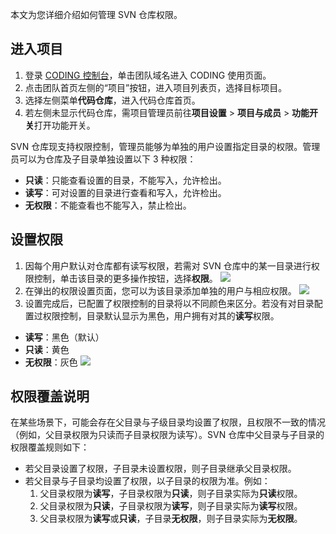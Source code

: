 本文为您详细介绍如何管理 SVN 仓库权限。

## 进入项目

1. 登录 [CODING 控制台](https://console.cloud.tencent.com/coding)，单击团队域名进入 CODING 使用页面。
2. 点击团队首页左侧的“项目”按钮，进入项目列表页，选择目标项目。
3. 选择左侧菜单**代码仓库**，进入代码仓库首页。
4. 若左侧未显示代码仓库，需项目管理员前往**项目设置** > **项目与成员** > **功能开关**打开功能开关。

SVN 仓库现支持权限控制，管理员能够为单独的用户设置指定目录的权限。管理员可以为仓库及子目录单独设置以下 3 种权限：

-   **只读**：只能查看设置的目录，不能写入，允许检出。
-   **读写**：可对设置的目录进行查看和写入，允许检出。
-   **无权限**：不能查看也不能写入，禁止检出。

## 设置权限[](id:set-permission)

1. 因每个用户默认对仓库都有读写权限，若需对 SVN 仓库中的某一目录进行权限控制，单击该目录的更多操作按钮，选择**权限**。
![](https://qcloudimg.tencent-cloud.cn/raw/b4d7fc2bbd447f20d460ce1d3a7d6898.png)
2. 在弹出的权限设置页面，您可以为该目录添加单独的用户与相应权限。
![](https://qcloudimg.tencent-cloud.cn/raw/30132f151e694601b13bda3c82d36a59.png)
3. 设置完成后，已配置了权限控制的目录将以不同颜色来区分。若没有对目录配置过权限控制，目录默认显示为黑色，用户拥有对其的**读写**权限。
 -   **读写**：黑色（默认）
 -   **只读**：黄色
 -   **无权限**：灰色
![](https://qcloudimg.tencent-cloud.cn/raw/e7abdff475f9a05fa918764f80558eab.png)

## 权限覆盖说明[](id:overwrite)

在某些场景下，可能会存在父目录与子级目录均设置了权限，且权限不一致的情况（例如，父目录权限为只读而子目录权限为读写）。SVN 仓库中父目录与子目录的权限覆盖规则如下：

-   若父目录设置了权限，子目录未设置权限，则子目录继承父目录权限。
-   若父目录与子目录均设置了权限，以子目录的权限为准。例如：
    1.  父目录权限为**读写**，子目录权限为**只读**，则子目录实际为**只读**权限。
    2.  父目录权限为**只读**，子目录权限为**读写**，则子目录实际为**读写**权限。 
    3.  父目录权限为**读写**或**只读**，子目录**无权限**，则子目录实际为**无权限**。
